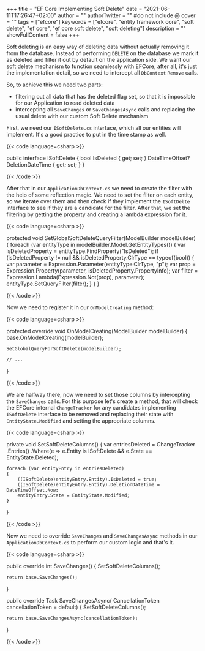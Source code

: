 +++
title = "EF Core Implementing Soft Delete"
date = "2021-06-11T17:26:47+02:00"
author = ""
authorTwitter = "" #do not include @
cover = ""
tags = ["efcore"]
keywords = ["efcore", "entity framework core", "soft delete", "ef core", "ef core soft delete", "soft deleting"]
description = ""
showFullContent = false
+++

Soft deleting is an easy way of deleting data without actually removing it from the database. Instead of performing `DELETE` on the database we mark it as deleted and filter it out by default on the application side. We want our soft delete mechanism to function seamlessly with EFCore, after all, it's just the implementation detail, so we need to intercept all `DbContext` `Remove` calls.

So, to achieve this we need two parts: 
- filtering out all data that has the deleted flag set, so that it is impossible for our Application to read deleted data
- intercepting all `SaveChanges` or `SaveChangesAsync` calls and replacing the usual delete with our custom Soft Delete mechanism

First, we need our `ISoftDelete.cs` interface, which all our entities will implement. It's a good practice to put in the time stamp as well.

{{< code language=csharp >}}

public interface ISoftDelete
{
    bool IsDeleted { get; set; }
    DateTimeOffset? DeletionDateTime { get; set; }
}

{{< /code >}}

After that in our `ApplicationDbContext.cs` we need to create the filter with the help of some reflection magic. We need to set the filter on each entity, so we iterate over them and then check if they implement the `ISoftDelte` interface to see if they are a candidate for the filter. After that, we set the filtering by getting the property and creating a lambda expression for it.

{{< code language=csharp >}}

protected void SetGlobalSoftDeleteQueryFilter(ModelBuilder modelBuilder)
{
    foreach (var entityType in modelBuilder.Model.GetEntityTypes())
    {
        var isDeletedProperty = entityType.FindProperty("IsDeleted");
        if (isDeletedProperty != null && isDeletedProperty.ClrType == typeof(bool))
        {
            var parameter = Expression.Parameter(entityType.ClrType, "p");
            var prop = Expression.Property(parameter, isDeletedProperty.PropertyInfo);
            var filter = Expression.Lambda(Expression.Not(prop), parameter);
            entityType.SetQueryFilter(filter);
        }
    }
}

{{< /code >}}

Now we need to register it in our `OnModelCreating` method:

{{< code language=csharp >}}

protected override void OnModelCreating(ModelBuilder modelBuilder)
{
    base.OnModelCreating(modelBuilder);

    SetGlobalQueryForSoftDelete(modelBuilder);

    // ...
}

{{< /code >}}

We are halfway there, now we need to set those columns by intercepting the `SaveChanges` calls. For this purpose let's create a method, that will check the EFCore internal `ChangeTracker` for any candidates implementing `ISoftDelete` interface to be removed and replacing their state with `EntityState.Modified` and setting the appropriate columns.

{{< code language=csharp >}}

private void SetSoftDeleteColumns()
{
    var entriesDeleted = ChangeTracker
        .Entries()
        .Where(e => e.Entity is ISoftDelete && e.State == EntityState.Deleted);

    foreach (var entityEntry in entriesDeleted)
    {
        ((ISoftDelete)entityEntry.Entity).IsDeleted = true;
        ((ISoftDelete)entityEntry.Entity).DeletionDateTime = DateTimeOffset.Now;
        entityEntry.State = EntityState.Modified;
    }
}


{{< /code >}}

Now we need to override `SaveChanges` and `SaveChangesAsync` methods in our `ApplicationDbContext.cs` to perform our custom logic and that's it.

{{< code language=csharp >}}

public override int SaveChanges()
{
    SetSoftDeleteColumns();

    return base.SaveChanges();
}

public override Task<int> SaveChangesAsync(
    CancellationToken cancellationToken = default)
{
    SetSoftDeleteColumns();

    return base.SaveChangesAsync(cancellationToken);
}

{{< /code >}}